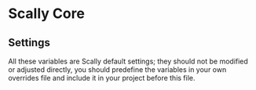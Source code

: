 ﻿# Scally Core

## Settings

All these variables are Scally default settings; they should not be modified or adjusted directly,
you should predefine the variables in your own overrides file and include it in your project before
this file.